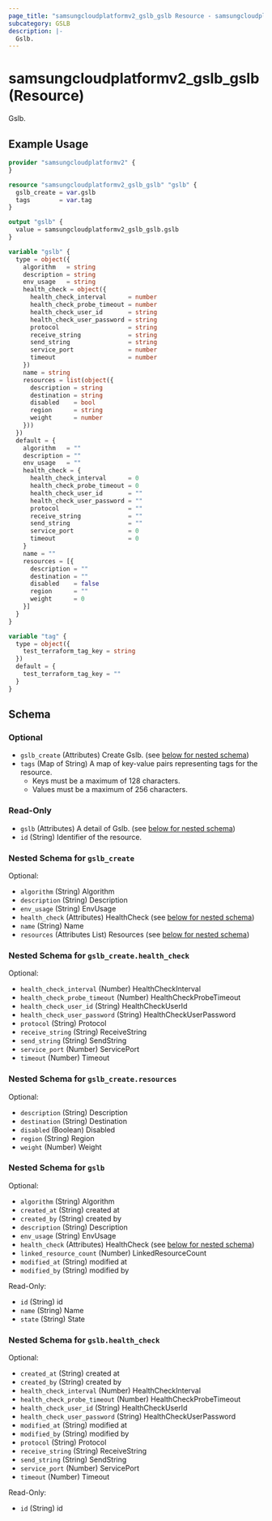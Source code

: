 ```yaml
---
page_title: "samsungcloudplatformv2_gslb_gslb Resource - samsungcloudplatformv2"
subcategory: GSLB
description: |-
  Gslb.
---
```


# samsungcloudplatformv2_gslb_gslb (Resource)

Gslb.

## Example Usage

```terraform
provider "samsungcloudplatformv2" {
}

resource "samsungcloudplatformv2_gslb_gslb" "gslb" {
  gslb_create = var.gslb
  tags        = var.tag
}

output "gslb" {
  value = samsungcloudplatformv2_gslb_gslb.gslb
}

variable "gslb" {
  type = object({
    algorithm   = string
    description = string
    env_usage   = string
    health_check = object({
      health_check_interval      = number
      health_check_probe_timeout = number
      health_check_user_id       = string
      health_check_user_password = string
      protocol                   = string
      receive_string             = string
      send_string                = string
      service_port               = number
      timeout                    = number
    })
    name = string
    resources = list(object({
      description = string
      destination = string
      disabled    = bool
      region      = string
      weight      = number
    }))
  })
  default = {
    algorithm   = ""
    description = ""
    env_usage   = ""
    health_check = {
      health_check_interval      = 0
      health_check_probe_timeout = 0
      health_check_user_id       = ""
      health_check_user_password = ""
      protocol                   = ""
      receive_string             = ""
      send_string                = ""
      service_port               = 0
      timeout                    = 0
    }
    name = ""
    resources = [{
      description = ""
      destination = ""
      disabled    = false
      region      = ""
      weight      = 0
    }]
  }
}

variable "tag" {
  type = object({
    test_terraform_tag_key = string
  })
  default = {
    test_terraform_tag_key = ""
  }
}
```

<!-- schema generated by tfplugindocs -->
## Schema

### Optional

- `gslb_create` (Attributes) Create Gslb. (see [below for nested schema](#nestedatt--gslb_create))
- `tags` (Map of String) A map of key-value pairs representing tags for the resource.
  - Keys must be a maximum of 128 characters.
  - Values must be a maximum of 256 characters.

### Read-Only

- `gslb` (Attributes) A detail of Gslb. (see [below for nested schema](#nestedatt--gslb))
- `id` (String) Identifier of the resource.

<a id="nestedatt--gslb_create"></a>
### Nested Schema for `gslb_create`

Optional:

- `algorithm` (String) Algorithm
- `description` (String) Description
- `env_usage` (String) EnvUsage
- `health_check` (Attributes) HealthCheck (see [below for nested schema](#nestedatt--gslb_create--health_check))
- `name` (String) Name
- `resources` (Attributes List) Resources (see [below for nested schema](#nestedatt--gslb_create--resources))

<a id="nestedatt--gslb_create--health_check"></a>
### Nested Schema for `gslb_create.health_check`

Optional:

- `health_check_interval` (Number) HealthCheckInterval
- `health_check_probe_timeout` (Number) HealthCheckProbeTimeout
- `health_check_user_id` (String) HealthCheckUserId
- `health_check_user_password` (String) HealthCheckUserPassword
- `protocol` (String) Protocol
- `receive_string` (String) ReceiveString
- `send_string` (String) SendString
- `service_port` (Number) ServicePort
- `timeout` (Number) Timeout


<a id="nestedatt--gslb_create--resources"></a>
### Nested Schema for `gslb_create.resources`

Optional:

- `description` (String) Description
- `destination` (String) Destination
- `disabled` (Boolean) Disabled
- `region` (String) Region
- `weight` (Number) Weight



<a id="nestedatt--gslb"></a>
### Nested Schema for `gslb`

Optional:

- `algorithm` (String) Algorithm
- `created_at` (String) created at
- `created_by` (String) created by
- `description` (String) Description
- `env_usage` (String) EnvUsage
- `health_check` (Attributes) HealthCheck (see [below for nested schema](#nestedatt--gslb--health_check))
- `linked_resource_count` (Number) LinkedResourceCount
- `modified_at` (String) modified at
- `modified_by` (String) modified by

Read-Only:

- `id` (String) id
- `name` (String) Name
- `state` (String) State

<a id="nestedatt--gslb--health_check"></a>
### Nested Schema for `gslb.health_check`

Optional:

- `created_at` (String) created at
- `created_by` (String) created by
- `health_check_interval` (Number) HealthCheckInterval
- `health_check_probe_timeout` (Number) HealthCheckProbeTimeout
- `health_check_user_id` (String) HealthCheckUserId
- `health_check_user_password` (String) HealthCheckUserPassword
- `modified_at` (String) modified at
- `modified_by` (String) modified by
- `protocol` (String) Protocol
- `receive_string` (String) ReceiveString
- `send_string` (String) SendString
- `service_port` (Number) ServicePort
- `timeout` (Number) Timeout

Read-Only:

- `id` (String) id